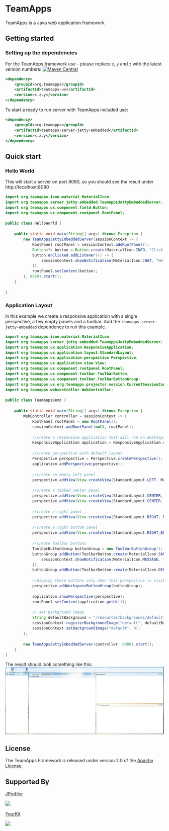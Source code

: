 
# TeamApps

TeamApps is a Java web application framework


## Getting started

### Setting up the dependencies

For the TeamApps framework use - please replace `x`, `y` and `z` with the latest version numbers: [![Maven Central](https://maven-badges.herokuapp.com/maven-central/org.teamapps/teamapps/badge.svg)](https://maven-badges.herokuapp.com/maven-central/org.teamapps/teamapps)


```xml
<dependency>
    <groupId>org.teamapps</groupId>
    <artifactId>teamapps-ux</artifactId>
    <version>x.z.y</version>
</dependency>
```

To start a ready to run server with TeamApps included use:


```xml
<dependency>
    <groupId>org.teamapps</groupId>
    <artifactId>teamapps-server-jetty-embedded</artifactId>
    <version>x.z.y</version>
</dependency>
```

## Quick start

### Hello World
         
This will start a server on port 8080, so you should see the result under http://localhost:8080 

```java
import org.teamapps.icon.material.MaterialIcon;
import org.teamapps.server.jetty.embedded.TeamAppsJettyEmbeddedServer;
import org.teamapps.ux.component.field.Button;
import org.teamapps.ux.component.rootpanel.RootPanel;

public class HelloWorld {

    public static void main(String[] args) throws Exception {
        new TeamAppsJettyEmbeddedServer(sessionContext -> {
            RootPanel rootPanel = sessionContext.addRootPanel();
            Button<?> button = Button.create(MaterialIcon.INFO, "Click me!");
            button.onClicked.addListener(() -> {
                sessionContext.showNotification(MaterialIcon.CHAT, "Hello World!", "Congrats for your first TeamApps program!");
            });
            rootPanel.setContent(button);
        }, 8080).start();
    }

}
```

### Application Layout

In this example we create a responsive application with a single perspective, a few empty panels and a toolbar.
Add the `teamapps-server-jetty-embedded` dependency to run this example.

```java
import org.teamapps.icon.material.MaterialIcon;
import org.teamapps.server.jetty.embedded.TeamAppsJettyEmbeddedServer;
import org.teamapps.ux.application.ResponsiveApplication;
import org.teamapps.ux.application.layout.StandardLayout;
import org.teamapps.ux.application.perspective.Perspective;
import org.teamapps.ux.application.view.View;
import org.teamapps.ux.component.rootpanel.RootPanel;
import org.teamapps.ux.component.toolbar.ToolbarButton;
import org.teamapps.ux.component.toolbar.ToolbarButtonGroup;
import org.teamapps.ux.org.teamapps.projector.session.CurrentSessionContext;
import org.teamapps.webcontroller.WebController;

public class TeamAppsDemo {

    public static void main(String[] args) throws Exception {
        WebController controller = sessionContext -> {
            RootPanel rootPanel = new RootPanel();
            sessionContext.addRootPanel(null, rootPanel);

            //create a responsive application that will run on desktops as well as on smart phones
            ResponsiveApplication application = ResponsiveApplication.createApplication();

            //create perspective with default layout
            Perspective perspective = Perspective.createPerspective();
            application.addPerspective(perspective);

            //create an empty left panel
            perspective.addView(View.createView(StandardLayout.LEFT, MaterialIcon.MESSAGE, "Left panel", null));

            //create a tabbed center panel
            perspective.addView(View.createView(StandardLayout.CENTER, MaterialIcon.SEARCH, "Center panel", null));
            perspective.addView(View.createView(StandardLayout.CENTER, MaterialIcon.PEOPLE, "Center panel 2", null));

            //create a right panel
            perspective.addView(View.createView(StandardLayout.RIGHT, MaterialIcon.FOLDER, "Left panel", null));

            //create a right bottom panel
            perspective.addView(View.createView(StandardLayout.RIGHT_BOTTOM, MaterialIcon.VIEW_CAROUSEL, "Left bottom panel", null));

            //create toolbar buttons
            ToolbarButtonGroup buttonGroup = new ToolbarButtonGroup();
            buttonGroup.addButton(ToolbarButton.create(MaterialIcon.SAVE, "Save", "Save changes")).onClick.addListener(toolbarButtonClickEvent -> {
                sessionContext.showNotification(MaterialIcon.MESSAGE, "Save was clicked!");
            });
            buttonGroup.addButton(ToolbarButton.create(MaterialIcon.DELETE, "Delete", "Delete some items"));

            //display these buttons only when this perspective is visible
            perspective.addWorkspaceButtonGroup(buttonGroup);

            application.showPerspective(perspective);
            rootPanel.setContent(application.getUi());

            // set Background Image
            String defaultBackground = "/resources/backgrounds/default-bl.jpg";
            sessionContext.registerBackgroundImage("default", defaultBackground, defaultBackground);
            sessionContext.setBackgroundImage("default", 0);
        };

        new TeamAppsJettyEmbeddedServer(controller, 8080).start();
    }
}
```
The result should look something like this:
![ScreenShot](https://raw.githubusercontent.com/teamapps-org/teamapps-screenshots/master/screenshots/teamapps-example1.png)

## License

The TeamApps Framework is released under version 2.0 of the [Apache License](https://www.apache.org/licenses/LICENSE-2.0).

## Supported By

<a href="https://www.ej-technologies.com/products/jprofiler/overview.html">JProfiler</a>

<a href="https://www.ej-technologies.com/products/jprofiler/overview.html"><img src="https://www.ej-technologies.com/images/product_banners/jprofiler_large.png"></a>

<a href="https://www.yourkit.com/java/profiler/">YourKit</a>
  
<a href="https://www.yourkit.com/java/profiler/"><img src="https://www.yourkit.com/images/yklogo.png"></a> 
